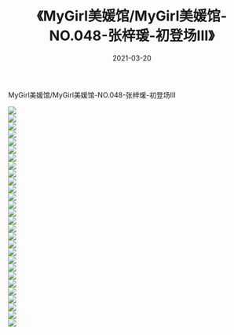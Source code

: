 ﻿---
layout: post
title:  《MyGirl美媛馆/MyGirl美媛馆-NO.048-张梓瑗-初登场III》
date:   2021-03-20
img: http://pic.660000.xyz/1:/网络美图/2021/MyGirl美媛馆/MyGirl美媛馆-NO.048-张梓瑗-初登场III/000.jpg
categories: [美女, 清纯, 唯美]
---

MyGirl美媛馆/MyGirl美媛馆-NO.048-张梓瑗-初登场III

 ![](http://pic.660000.xyz/1:/网络美图/2021/MyGirl美媛馆/MyGirl美媛馆-NO.048-张梓瑗-初登场III/001.jpg) <br>![](http://pic.660000.xyz/1:/网络美图/2021/MyGirl美媛馆/MyGirl美媛馆-NO.048-张梓瑗-初登场III/002.jpg) <br>![](http://pic.660000.xyz/1:/网络美图/2021/MyGirl美媛馆/MyGirl美媛馆-NO.048-张梓瑗-初登场III/003.jpg) <br>![](http://pic.660000.xyz/1:/网络美图/2021/MyGirl美媛馆/MyGirl美媛馆-NO.048-张梓瑗-初登场III/004.jpg) <br>![](http://pic.660000.xyz/1:/网络美图/2021/MyGirl美媛馆/MyGirl美媛馆-NO.048-张梓瑗-初登场III/005.jpg) <br>![](http://pic.660000.xyz/1:/网络美图/2021/MyGirl美媛馆/MyGirl美媛馆-NO.048-张梓瑗-初登场III/006.jpg) <br>![](http://pic.660000.xyz/1:/网络美图/2021/MyGirl美媛馆/MyGirl美媛馆-NO.048-张梓瑗-初登场III/007.jpg) <br>![](http://pic.660000.xyz/1:/网络美图/2021/MyGirl美媛馆/MyGirl美媛馆-NO.048-张梓瑗-初登场III/008.jpg) <br>![](http://pic.660000.xyz/1:/网络美图/2021/MyGirl美媛馆/MyGirl美媛馆-NO.048-张梓瑗-初登场III/009.jpg) <br>![](http://pic.660000.xyz/1:/网络美图/2021/MyGirl美媛馆/MyGirl美媛馆-NO.048-张梓瑗-初登场III/010.jpg) <br>![](http://pic.660000.xyz/1:/网络美图/2021/MyGirl美媛馆/MyGirl美媛馆-NO.048-张梓瑗-初登场III/011.jpg) <br>![](http://pic.660000.xyz/1:/网络美图/2021/MyGirl美媛馆/MyGirl美媛馆-NO.048-张梓瑗-初登场III/012.jpg) <br>![](http://pic.660000.xyz/1:/网络美图/2021/MyGirl美媛馆/MyGirl美媛馆-NO.048-张梓瑗-初登场III/013.jpg) <br>![](http://pic.660000.xyz/1:/网络美图/2021/MyGirl美媛馆/MyGirl美媛馆-NO.048-张梓瑗-初登场III/014.jpg) <br>![](http://pic.660000.xyz/1:/网络美图/2021/MyGirl美媛馆/MyGirl美媛馆-NO.048-张梓瑗-初登场III/015.jpg) <br>![](http://pic.660000.xyz/1:/网络美图/2021/MyGirl美媛馆/MyGirl美媛馆-NO.048-张梓瑗-初登场III/016.jpg) <br>![](http://pic.660000.xyz/1:/网络美图/2021/MyGirl美媛馆/MyGirl美媛馆-NO.048-张梓瑗-初登场III/017.jpg) <br>![](http://pic.660000.xyz/1:/网络美图/2021/MyGirl美媛馆/MyGirl美媛馆-NO.048-张梓瑗-初登场III/018.jpg) <br>![](http://pic.660000.xyz/1:/网络美图/2021/MyGirl美媛馆/MyGirl美媛馆-NO.048-张梓瑗-初登场III/019.jpg) <br>![](http://pic.660000.xyz/1:/网络美图/2021/MyGirl美媛馆/MyGirl美媛馆-NO.048-张梓瑗-初登场III/020.jpg) <br>![](http://pic.660000.xyz/1:/网络美图/2021/MyGirl美媛馆/MyGirl美媛馆-NO.048-张梓瑗-初登场III/021.jpg) <br>![](http://pic.660000.xyz/1:/网络美图/2021/MyGirl美媛馆/MyGirl美媛馆-NO.048-张梓瑗-初登场III/022.jpg) <br>![](http://pic.660000.xyz/1:/网络美图/2021/MyGirl美媛馆/MyGirl美媛馆-NO.048-张梓瑗-初登场III/023.jpg) <br>![](http://pic.660000.xyz/1:/网络美图/2021/MyGirl美媛馆/MyGirl美媛馆-NO.048-张梓瑗-初登场III/024.jpg) <br>![](http://pic.660000.xyz/1:/网络美图/2021/MyGirl美媛馆/MyGirl美媛馆-NO.048-张梓瑗-初登场III/025.jpg) <br>![](http://pic.660000.xyz/1:/网络美图/2021/MyGirl美媛馆/MyGirl美媛馆-NO.048-张梓瑗-初登场III/026.jpg) <br>![](http://pic.660000.xyz/1:/网络美图/2021/MyGirl美媛馆/MyGirl美媛馆-NO.048-张梓瑗-初登场III/027.jpg) <br>![](http://pic.660000.xyz/1:/网络美图/2021/MyGirl美媛馆/MyGirl美媛馆-NO.048-张梓瑗-初登场III/028.jpg) <br>